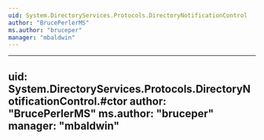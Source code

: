 ```yaml
---
uid: System.DirectoryServices.Protocols.DirectoryNotificationControl
author: "BrucePerlerMS"
ms.author: "bruceper"
manager: "mbaldwin"
---
```


---
uid: System.DirectoryServices.Protocols.DirectoryNotificationControl.#ctor
author: "BrucePerlerMS"
ms.author: "bruceper"
manager: "mbaldwin"
---
